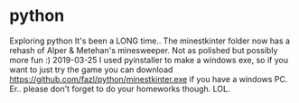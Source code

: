 # python
Exploring python 
It's been a LONG time..
The minestkinter folder now has a rehash of Alper & Metehan's minesweeper.
Not as polished but possibly more fun :)
2019-03-25 I used pyinstaller to make a windows exe, so if you want to just try the game you can download https://github.com/fazl/python/minestkinter.exe if you have a windows PC.  Er.. please don't forget to do your homeworks though.  LOL.
